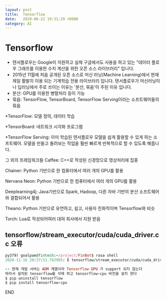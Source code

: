 ```yaml
---
layout: post
title:  Tensorflow
date:   2020-06-22 19:31:29 +0900
category: AI
--- 
```

# Tensorflow

*   텐서플로우는 Google이 지원하고 실제 구글에서도 사용을 하고 있는 &quot;데이터 플로우 그래프를 이용한 수치 계산을 위한 오픈 소스 라이브러리&quot; 입니다.
*   2015년 11월에 처음 공개된 오픈 소스로 머신 러닝(Machine Learning)에서 현재 제일 활발히 이용 되는 기계학습 전용 라이브러리 입니다. 텐서플로우가 머신러닝이나 딥러닝에서 주로 쓰이는 이유는 &#39;분산, 묶음&#39;이 주된 이유 입니다.
*   분산: GPU를 이용한 병렬처리 등이 가능
*   묶음: TensorFlow, TensorBoard, TensorFlow Serving이라는 소프트웨어들의 묶음

\*TensorFlow: 모델 정의, 데이터 학습

\*TensorBoard: 네트워크 시각화 프로그램

\*TensorFlow Serving: 이미 학습된 텐서플로우 모델을 쉽게 활용할 수 있게 하는 소프트웨어. 모델을 만들고 돌려보는 작업을 훨씬 빠르게 반복적으로 할 수 있도록 해줍니다.

그 외의 프레임워크들 Caffee: C++로 작성된 신경망으로 영상처리에 집중

Chainer: Python 기반으로 한 컴퓨터에서 여러 개의 GPU를 활용

Nervana Neon: Python 기반으로 한 컴퓨터에서 여러 개의 GPU를 활용

Deeplearning4j: Java기반으로 Spark, Hadoop, 다른 자바 기반의 분산 소프트웨어와 결합되어서 활용

Theano: Python 기반으로 유연하고, 쉽고, 사용자 친화적이며 Tensorflow와 비슷

Torch: Lua로 작성되어여러 대혀 회사에서 지원 받음

## tensorflow/stream\_executor/cuda/cuda\_driver.cc 오류

```ruby
py379) goalpae@fintech:~/project/FinBot$ rasa shell
2020-11-16 20:37:51.762905: E tensorflow/stream_executor/cuda/cuda_driver.cc:314] failed call to cuInit: CUDA_ERROR_NO_DEVICE: no CUDA-capable device is detected

-- 현재 개발 서버는 ADM 계열이라 Tensorflow GPU 가 support 되지 않는다
따라서 설치된 tensorflow를 삭제 하고 tensorflow-cpu 버전을 설치 한다
$ pip uninstall tensorflow
$ pip install tensorflow-cpu
```

END